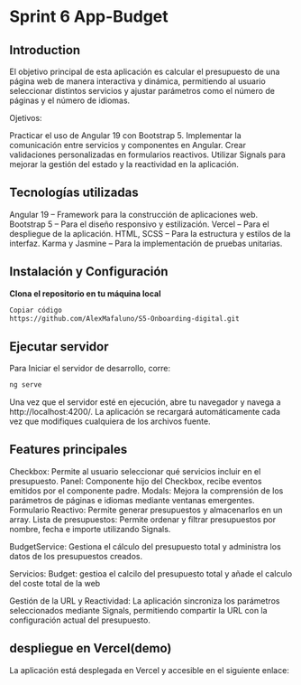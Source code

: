 # Sprint 6 App-Budget

## Introduction

El objetivo principal de esta aplicación es calcular el presupuesto de una página web de manera interactiva y dinámica, permitiendo al usuario seleccionar distintos servicios y ajustar parámetros como el número de páginas y el número de idiomas.


Ojetivos:

Practicar el uso de Angular 19 con Bootstrap 5.
Implementar la comunicación entre servicios y componentes en Angular.
Crear validaciones personalizadas en formularios reactivos.
Utilizar Signals para mejorar la gestión del estado y la reactividad en la aplicación.

## Tecnologías utilizadas

Angular 19 – Framework para la construcción de aplicaciones web.
Bootstrap 5 – Para el diseño responsivo y estilización.
Vercel – Para el despliegue de la aplicación.
HTML, SCSS – Para la estructura y estilos de la interfaz.
Karma y Jasmine – Para la implementación de pruebas unitarias.



## Instalación y Configuración

**Clona el repositorio en tu máquina local**

```bash
Copiar código
https://github.com/AlexMafaluno/S5-Onboarding-digital.git
```


## Ejecutar servidor

Para Iniciar el servidor de desarrollo, corre:

```bash
ng serve
```

Una vez que el servidor esté en ejecución, abre tu navegador y navega a http://localhost:4200/. La aplicación se recargará automáticamente cada vez que modifiques cualquiera de los archivos fuente.

## Features principales


Checkbox: Permite al usuario seleccionar qué servicios incluir en el presupuesto.
Panel: Componente hijo del Checkbox, recibe eventos emitidos por el componente padre.
Modals: Mejora la comprensión de los parámetros de páginas e idiomas mediante ventanas emergentes.
Formulario Reactivo: Permite generar presupuestos y almacenarlos en un array.
Lista de presupuestos: Permite ordenar y filtrar presupuestos por nombre, fecha e importe utilizando Signals.

BudgetService: Gestiona el cálculo del presupuesto total y administra los datos de los presupuestos creados.

Servicios:
Budget: gestioa el calcilo del presupuesto total y añade el calculo del coste total de la web

Gestión de la URL y Reactividad: La aplicación sincroniza los parámetros seleccionados mediante Signals, permitiendo compartir la URL con la configuración actual del presupuesto.

## despliegue en Vercel(demo)

La aplicación está desplegada en Vercel y accesible en el siguiente enlace:

